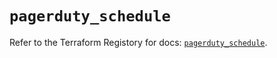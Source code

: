 # `pagerduty_schedule`

Refer to the Terraform Registory for docs: [`pagerduty_schedule`](https://registry.terraform.io/providers/pagerduty/pagerduty/3.1.2/docs/resources/schedule).
